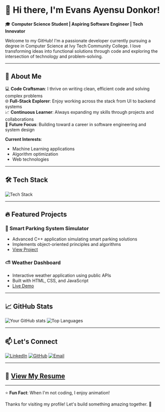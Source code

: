 # 👋 Hi there, I'm Evans Ayensu Donkor!

🎓 **Computer Science Student | Aspiring Software Engineer | Tech Innovator**

Welcome to my GitHub! I'm a passionate developer currently pursuing a degree in Computer Science at Ivy Tech Community College. I love transforming ideas into functional solutions through code and exploring the intersection of technology and problem-solving.

---

## 🚀 About Me

💻 **Code Craftsman**: I thrive on writing clean, efficient code and solving complex problems  
🌐 **Full-Stack Explorer**: Enjoy working across the stack from UI to backend systems  
📈 **Continuous Learner**: Always expanding my skills through projects and collaborations  
🔭 **Future Focus**: Building toward a career in software engineering and system design  

**Current Interests**:  
- Machine Learning applications  
- Algorithm optimization  
- Web technologies  

---

## 🛠 Tech Stack

<p>
  <img src="https://skillicons.dev/icons?i=cpp,py,js,html,css,git,docker,linux,aws" alt="Tech Stack" />
</p>

---

## 🔥 Featured Projects

### 🚀 Smart Parking System Simulator
- Advanced C++ application simulating smart parking solutions
- Implements object-oriented principles and algorithms
- [View Project](https://github.com/evayedon/Smart-Parking-Simulator)



### ⛅ Weather Dashboard
- Interactive weather application using public APIs
- Built with HTML, CSS, and JavaScript
- [Live Demo](https://github.com/evayedon/Weather-App)

---

## 📈 GitHub Stats

![Your GitHub stats](https://github-readme-stats.vercel.app/api?username=evayedon&show_icons=true&theme=radical)  ![Top Languages](https://github-readme-stats.vercel.app/api/top-langs/?username=evayedon&layout=compact&theme=radical)

---

## 📫 Let's Connect

[![LinkedIn](https://img.shields.io/badge/LinkedIn-Connect%20with%20me-0A66C2?style=for-the-badge&logo=linkedin&logoColor=white)](https://www.linkedin.com/in/evans-ayensu-donkor-730b30289)
[![GitHub](https://img.shields.io/badge/GitHub-Follow%20my%20work-181717?style=for-the-badge&logo=github&logoColor=white)](https://github.com/evayedon)
[![Email](https://img.shields.io/badge/Email-Me%20@%20optimistdelt80-D14836?style=for-the-badge&logo=gmail&logoColor=white)](mailto:optimistdelt80@gmail.com)

---

## 📄 [View My Resume](https://docs.google.com/document/d/1_UjmYWnJ_JpmBQM6D_yrRusdMlMoa-qJlXkQHynKz8c/edit?tab=t.0)

---

⭐ **Fun Fact**: When I'm not coding, I enjoy animation!  

Thanks for visiting my profile! Let's build something amazing together. 🚀

